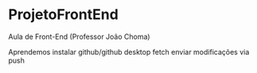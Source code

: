 # ProjetoFrontEnd
Aula de Front-End (Professor João Choma)

Aprendemos instalar github/github desktop
fetch
enviar modificações via push